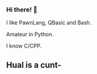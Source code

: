 ### Hi there! 👋

I like PawnLang, QBasic and Bash.

Amateur in Python.

I know C/CPP.

## Hual is a cunt-

